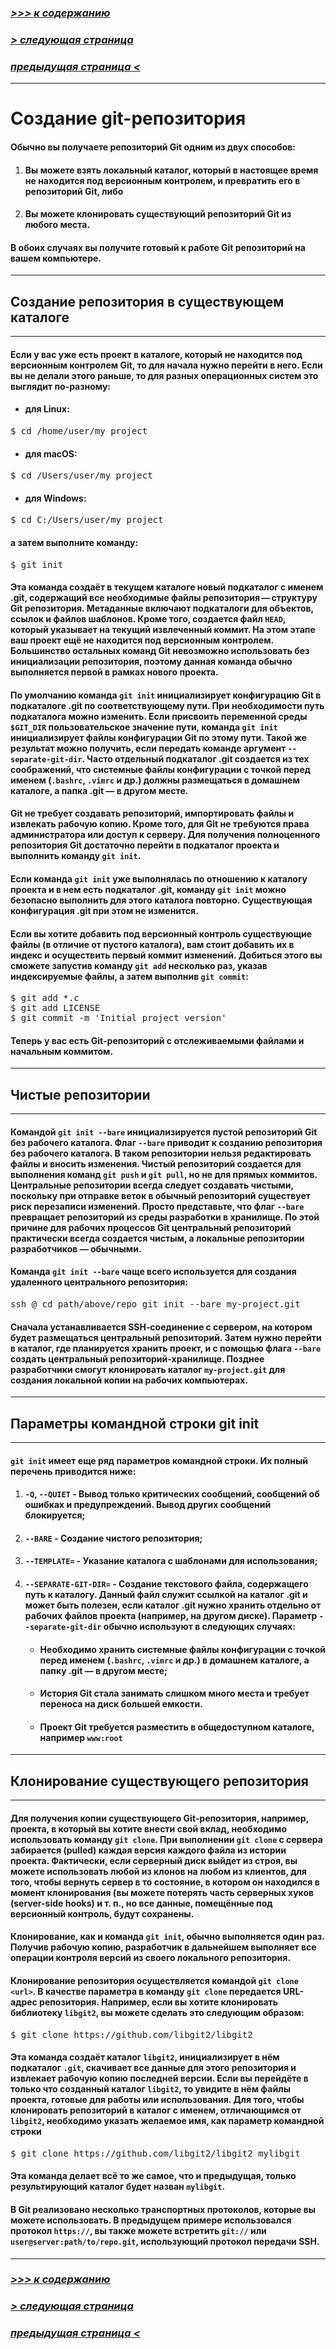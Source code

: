 ### [*>>> к содержанию*](./readme.md)
### [*> следующая страница*](./git_add.md)
### [*предыдущая страница <*](./setting.md)

---

# **Создание git-репозитория**

#### Обычно вы получаете репозиторий Git одним из двух способов:
1. #### Вы можете взять локальный каталог, который в настоящее время не находится под версионным контролем, и превратить его в репозиторий Git, либо
2. #### Вы можете клонировать существующий репозиторий Git из любого места.

#### В обоих случаях вы получите готовый к работе Git репозиторий на вашем компьютере.

---

## **Создание репозитория в существующем каталоге**

---

#### Если у вас уже есть проект в каталоге, который не находится под версионным контролем Git, то для начала нужно перейти в него. Если вы не делали этого раньше, то для разных операционных систем это выглядит по-разному:
* #### для Linux:
<pre>
$ cd /home/user/my_project
</pre>
* #### для macOS:
<pre>
$ cd /Users/user/my_project
</pre>
* #### для Windows:
<pre>
$ cd C:/Users/user/my_project
</pre>

#### а затем выполните команду:
<pre>
$ git init
</pre>
#### Эта команда создаёт в текущем каталоге новый подкаталог с именем .git, содержащий все необходимые файлы репозитория — структуру Git репозитория. Метаданные включают подкаталоги для объектов, ссылок и файлов шаблонов. Кроме того, создается файл `HEAD`, который указывает на текущий извлеченный коммит. На этом этапе ваш проект ещё не находится под версионным контролем. Большинство остальных команд Git невозможно использовать без инициализации репозитория, поэтому данная команда обычно выполняется первой в рамках нового проекта.
#### По умолчанию команда `git init` инициализирует конфигурацию Git в подкаталоге .git по соответствующему пути. При необходимости путь подкаталога можно изменить. Если присвоить переменной среды `$GIT_DIR` пользовательское значение пути, команда `git init` инициализирует файлы конфигурации Git по этому пути. Такой же результат можно получить, если передать команде аргумент `--separate-git-dir`. Часто отдельный подкаталог .git создается из тех соображений, что системные файлы конфигурации с точкой перед именем (`.bashrc`, `.vimrc` и др.) должны размещаться в домашнем каталоге, а папка .git — в другом месте.
#### Git не требует создавать репозиторий, импортировать файлы и извлекать рабочую копию. Кроме того, для Git не требуются права администратора или доступ к серверу. Для получения полноценного репозитория Git достаточно перейти в подкаталог проекта и выполнить команду `git init`.
#### Если команда `git init` уже выполнялась по отношению к каталогу проекта и в нем есть подкаталог .git, команду `git init` можно безопасно выполнить для этого каталога повторно. Существующая конфигурация .git при этом не изменится.
#### Если вы хотите добавить под версионный контроль существующие файлы (в отличие от пустого каталога), вам стоит добавить их в индекс и осуществить первый коммит изменений. Добиться этого вы сможете запустив команду `git add` несколько раз, указав индексируемые файлы, а затем выполнив `git commit`:
<pre>
$ git add *.c
$ git add LICENSE
$ git commit -m 'Initial project version'
</pre>
#### Теперь у вас есть Git-репозиторий с отслеживаемыми файлами и начальным коммитом.

---

## **Чистые репозитории**

---

#### Командой `git init --bare` инициализируется пустой репозиторий Git без рабочего каталога. Флаг `--bare` приводит к созданию репозитория без рабочего каталога. В таком репозитории нельзя редактировать файлы и вносить изменения. Чистый репозиторий создается для выполнения команд `git push` и `git pull`, но не для прямых коммитов. Центральные репозитории всегда следует создавать чистыми, поскольку при отправке веток в обычный репозиторий существует риск перезаписи изменений. Просто представьте, что флаг `--bare` превращает репозиторий из среды разработки в хранилище. По этой причине для рабочих процессов Git центральный репозиторий практически всегда создается **чистым**, а локальные репозитории разработчиков — **обычными**.  
#### Команда `git init --bare` чаще всего используется для создания удаленного центрального репозитория:
<pre>
ssh <user>@<host> cd path/above/repo git init --bare my-project.git
</pre>
#### Сначала устанавливается SSH‑соединение с сервером, на котором будет размещаться центральный репозиторий. Затем нужно перейти в каталог, где планируется хранить проект, и с помощью флага `--bare` создать центральный репозиторий‑хранилище. Позднее разработчики смогут клонировать каталог `my-project.git` для создания локальной копии на рабочих компьютерах.

---

## **Параметры командной строки git init**

---

#### `git init` имеет еще ряд параметров командной строки. Их полный перечень приводится ниже:
1. #### `-Q`, `--QUIET` - Вывод только критических сообщений, сообщений об ошибках и предупреждений. Вывод других сообщений блокируется;
2. #### `--BARE` - Создание чистого репозитория;
3. #### `--TEMPLATE=` - Указание каталога с шаблонами для использования;
4. #### `--SEPARATE-GIT-DIR=` - Создание текстового файла, содержащего путь к каталогу. Данный файл служит ссылкой на каталог .git и может быть полезен, если каталог .git нужно хранить отдельно от рабочих файлов проекта (например, на другом диске). Параметр `--separate-git-dir` обычно используют в следующих случаях:
    * #### Необходимо хранить системные файлы конфигурации с точкой перед именем (`.bashrc`, `.vimrc` и др.) в домашнем каталоге, а папку .git — в другом месте;
    * #### История Git стала занимать слишком много места и требует переноса на диск большей емкости.
    * #### Проект Git требуется разместить в общедоступном каталоге, например `www:root`

---

## **Клонирование существующего репозитория**

---

#### Для получения копии существующего Git-репозитория, например, проекта, в который вы хотите внести свой вклад, необходимо использовать команду `git clone`. При выполнении `git clone` с сервера забирается (pulled) каждая версия каждого файла из истории проекта. Фактически, если серверный диск выйдет из строя, вы можете использовать любой из клонов на любом из клиентов, для того, чтобы вернуть сервер в то состояние, в котором он находился в момент клонирования (вы можете потерять часть серверных хуков (server-side hooks) и т. п., но все данные, помещённые под версионный контроль, будут сохранены.
#### Клонирование, как и команда `git init`, обычно выполняется один раз. Получив рабочую копию, разработчик в дальнейшем выполняет все операции контроля версий из своего локального репозитория.
#### Клонирование репозитория осуществляется командой `git clone <url>`. В качестве параметра в команду `git clone` передается URL-адрес репозитория.  Например, если вы хотите клонировать библиотеку `libgit2`, вы можете сделать это следующим образом:
<pre>
$ git clone https://github.com/libgit2/libgit2
</pre>
#### Эта команда создаёт каталог `libgit2`, инициализирует в нём подкаталог `.git`, скачивает все данные для этого репозитория и извлекает рабочую копию последней версии. Если вы перейдёте в только что созданный каталог `libgit2`, то увидите в нём файлы проекта, готовые для работы или использования. Для того, чтобы клонировать репозиторий в каталог с именем, отличающимся от `libgit2`, необходимо указать желаемое имя, как параметр командной строки
<pre>
$ git clone https://github.com/libgit2/libgit2 mylibgit
</pre>
#### Эта команда делает всё то же самое, что и предыдущая, только результирующий каталог будет назван `mylibgit`.
#### В Git реализовано несколько транспортных протоколов, которые вы можете использовать. В предыдущем примере использовался протокол `https://`, вы также можете встретить `git://` или `user@server:path/to/repo.git`, использующий протокол передачи SSH. 

---

### [*>>> к содержанию*](./readme.md)
### [*> следующая страница*](./git_add.md)
### [*предыдущая страница <*](./setting.md)